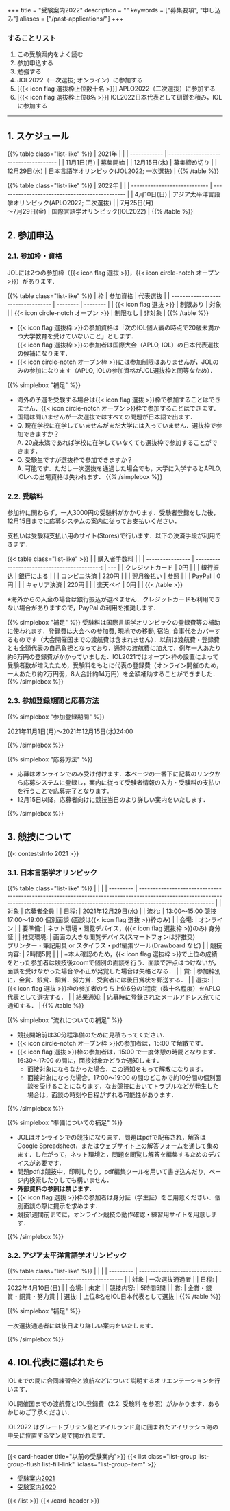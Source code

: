 +++
title = "受験案内2022"
description = ""
keywords = ["募集要項", "申し込み"]
aliases = ["/past-applications/"]
+++

<!-- {{% simplebox "お知らせ" %}}

{{% /simplebox %}} -->

### することリスト

1. この受験案内をよく読む
1. 参加申込する
1. 勉強する
1. JOL2022（一次選抜; オンライン）に参加する
1. [{{< icon flag 選抜枠上位数十名 >}}] APLO2022（二次選抜）に参加する
1. [{{< icon flag 選抜枠上位8名 >}}] IOL2022日本代表として研鑽を積み，IOLに参加する

---

## 1. スケジュール

{{% table class="list-like" %}}
| 2021年       |                                       |
| ------------ | ------------------------------------- |
| 11月1日(月)  | 募集開始                              |
| 12月15日(水) | 募集締め切り                          |
| 12月29日(水) | 日本言語学オリンピック(JOL2022; 一次選抜) |
{{% /table %}}

{{% table class="list-like" %}}
| 2022年                       |                                                |
| ---------------------------- | ---------------------------------------------- |
| 4月10日(日)                | アジア太平洋言語学オリンピック(APLO2022; 二次選抜) |
| 7月25日(月)<br>～7月29日(金) | 国際言語学オリンピック(IOL2022)                    |
{{% /table %}}

## 2. 参加申込

### 2.1. 参加枠・資格

JOLには2つの参加枠（{{< icon flag 選抜 >}}，{{< icon circle-notch オープン >}}）があります．

{{% table class="list-like" %}}
| 枠                                 | 参加資格 | 代表選抜 |
| ---------------------------------- | -------- | -------- |
| {{< icon flag 選抜 >}}             | 制限あり | 対象     |
| {{< icon circle-notch オープン >}} | 制限なし | 非対象   |
{{% /table %}}

- {{< icon flag 選抜枠 >}}の参加資格は「次のIOL個人戦の時点で20歳未満かつ大学教育を受けていないこと」とします．  
  {{< icon flag 選抜枠 >}}の参加者は国際大会（APLO, IOL）の日本代表選抜の候補になります．
- {{< icon circle-notch オープン枠 >}}には参加制限はありませんが，JOLのみの参加になります（APLO, IOLの参加資格がJOL選抜枠と同等なため）．

{{% simplebox "補足" %}}

- 海外の予選を受験する場合は{{< icon flag 選抜 >}}枠で参加することはできません．{{< icon circle-notch オープン >}}枠で参加することはできます．
- 国籍は問いませんが一次選抜ではすべての問題が日本語で出ます．
- Q. 現在学校に在学していませんがまだ大学には入っていません．選抜枠で参加できますか？  
  A. 20歳未満であれば学校に在学していなくても選抜枠で参加することができます．
- Q. 受験生ですが選抜枠で参加できますか？  
  A. 可能です．ただし一次選抜を通過した場合でも，大学に入学するとAPLO, IOLへの出場資格は失われます．
{{% /simplebox %}}

### 2.2. 受験料

参加枠に関わらず，一人3000円の受験料がかかります．受験者登録をした後，12月15日までに応募システムの案内に従ってお支払いください．

支払いは受験料支払い用のサイト(Stores)で行います．以下の決済手段が利用できます．

{{< table class="list-like" >}}
|                  |                                 購入者手数料 |     |
| ---------------- | -------------------------------------------: | --- |
| クレジットカード |                                          0円 |     |
| 銀行振込         |                                   銀行による |     |
| コンビニ決済     |                                        220円 |     |
| 翌月後払い       | [参照](https://vandle.jp/hello/usage-paidy/) |     |
| PayPal           |                                          0円 |     |
| キャリア決済     |                                        220円 |     |
| 楽天ペイ         |                                          0円 |     |
{{< /table >}}

※海外からの入金の場合は銀行振込が選べません．クレジットカードも利用できない場合がありますので，PayPal の利用を推奨します．

{{% simplebox "補足" %}}
受験料は国際言語学オリンピックの登録費等の補助に使われます．登録費は大会への参加費, 現地での移動, 宿泊, 食事代をカバーするものです（大会開催国までの渡航費は含まれません）．以前は渡航費・登録費とも全額代表の自己負担となっており，通常の渡航費に加えて，例年一人あたり約6万円の登録費がかかっていました．IOL2021ではオープン枠の設置によって受験者数が増えたため，受験料をもとに代表の登録費（オンライン開催のため，一人あたり約2万円弱，8人合計約14万円）を全額補助することができました．
{{% /simplebox %}}

### 2.3. 参加登録期間と応募方法

{{% simplebox "参加登録期間" %}}

2021年11月1日(月)〜2021年12月15日(水)24:00

{{% /simplebox %}}

{{% simplebox "応募方法" %}}

- 応募はオンラインでのみ受け付けます．本ページの一番下に記載のリンクから応募システムに登録し，案内に従って受験者情報の入力・受験料の支払いを行うことで応募完了となります．
- 12月15日以降，応募者向けに競技当日のより詳しい案内をいたします．

{{% /simplebox %}}

## 3. 競技について

{{< contestsInfo 2021 >}}

### 3.1. 日本言語学オリンピック

{{% table class="list-like" %}}
|           |                                                                                                                                                                                         |
| --------- | --------------------------------------------------------------------------------------------------------------------------------------------------------------------------------------- |
| 対象      | 応募者全員                                                                                                                                                                              |
| 日程:     | 2021年12月29日(水)                                                                                                                                                                      |
| 流れ:     | 13:00～15:00 競技<br>17:00～19:00 個別面談 (面談は{{< icon flag 選抜 >}}枠のみ)                                                                                       |
| 会場:     | オンライン                                                                                                                                                                              |
| 要準備:   | ネット環境・閲覧デバイス，({{< icon flag 選抜枠 >}}のみ) 身分証                                                                                                                     |
| 推奨環境: | 画面の大きな閲覧デバイス(スマートフォンは非推奨)<br>プリンター・筆記用具 or スタイラス・pdf編集ツール(Drawboard など)                                                                   |
| 競技内容: | 2時間5問                                                                                                                                                                                |
|           | +本人確認のため，{{< icon flag 選抜枠 >}}で上位の成績をとった参加者は競技後zoomで個別の面談を行う．面談で評点はつけないが，面談を受けなかった場合や不正が発覚した場合は失格となる．                                             |
| 賞:       | 参加枠別に，金賞．銀賞．銅賞．努力賞．受賞者には後日賞状を郵送する． |
| 選抜:     | {{< icon flag 選抜 >}}枠の参加者のうち上位6分の1程度（数十名程度）をAPLO代表として選抜する．                                                                                                                      |
| 結果通知: | 応募時に登録されたメールアドレス宛てに通知する．                                                                                                                                              |
{{% /table %}}

{{% simplebox "流れについての補足" %}}

- 競技開始前は30分程準備のために見積もってください．
- {{< icon circle-notch オープン枠 >}}の参加者は，15:00 で解散です．
- {{< icon flag 選抜 >}}枠の参加者は，15:00 で一度休憩の時間となります．16:30～17:00 の間に，面接対象かどうか通知します．
  - 面接対象にならなかった場合，この通知をもって解散になります．
  - 面接対象になった場合，17:00～19:00 の間のどこかで約10分間の個別面談を受けることになります．なお競技においてトラブルなどが発生した場合は，面談の時刻や日程がずれる可能性があります．

{{% /simplebox %}}

{{% simplebox "準備についての補足" %}}

- JOLはオンラインでの競技になります．問題はpdfで配布され，解答は Google Spreadsheet，またはウェブサイト上の解答フォームを通して集めます．したがって，ネット環境と，問題を閲覧し解答を編集するためのデバイスが必要です．
- 問題pdfは競技中，印刷したり，pdf編集ツールを用いて書き込んだり，ページ内検索したりしても構いません．
- **外部資料の参照は禁じます．**
- {{< icon flag 選抜 >}}枠の参加者は身分証（学生証）をご用意ください．個別面談の際に提示を求めます．
- 競技1週間前までに，オンライン競技の動作確認・練習用サイトを用意します．

{{% /simplebox %}}

### 3.2. アジア太平洋言語学オリンピック

{{% table class="list-like" %}}
|           |                                                                          |
| --------- | ------------------------------------------------------------------------ |
| 対象      | 一次選抜通過者                                                           |
| 日程:     | 2022年4月10日(日)                                                      |
| 会場:     | 未定                                                             |
| 競技内容: | 5時間5問                                                                 |
| 賞:       | 金賞・銀賞・銅賞・努力賞                                                 |
| 選抜:     | 上位8名をIOL日本代表として選抜                                           |
{{% /table %}}

{{% simplebox "補足" %}}

一次選抜通過者には後日より詳しい案内をいたします．

{{% /simplebox %}}

## 4. IOL代表に選ばれたら

IOLまでの間に合同練習会と渡航などについて説明するオリエンテーションを行います．

IOL開催国までの渡航費とIOL登録費（2.2. 受験料 を参照）がかかります．あらかじめご了承ください．

IOL2022 はグレートブリテン島とアイルランド島に囲まれたアイリッシュ海の中央に位置するマン島で開かれます．

---

<!-- <div class="centralize"><a class="btn btn-template-main" onclick="login()">応募はこちら</a></div> -->

{{< card-header title="以前の受験案内">}}
{{< list class="list-group list-group-flush list-fill-link" liclass="list-group-item" >}}

- [受験案内2021](/past-applications/2021/)
- [受験案内2020](/past-applications/2020)

{{< /list >}}
{{< /card-header >}}
